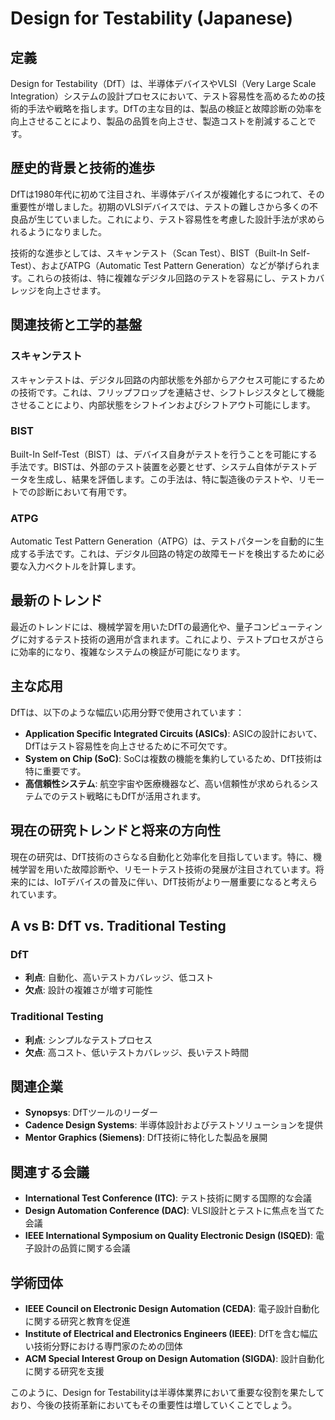 # Design for Testability (Japanese)

## 定義

Design for Testability（DfT）は、半導体デバイスやVLSI（Very Large Scale Integration）システムの設計プロセスにおいて、テスト容易性を高めるための技術的手法や戦略を指します。DfTの主な目的は、製品の検証と故障診断の効率を向上させることにより、製品の品質を向上させ、製造コストを削減することです。

## 歴史的背景と技術的進歩

DfTは1980年代に初めて注目され、半導体デバイスが複雑化するにつれて、その重要性が増しました。初期のVLSIデバイスでは、テストの難しさから多くの不良品が生じていました。これにより、テスト容易性を考慮した設計手法が求められるようになりました。

技術的な進歩としては、スキャンテスト（Scan Test）、BIST（Built-In Self-Test）、およびATPG（Automatic Test Pattern Generation）などが挙げられます。これらの技術は、特に複雑なデジタル回路のテストを容易にし、テストカバレッジを向上させます。

## 関連技術と工学的基盤

### スキャンテスト

スキャンテストは、デジタル回路の内部状態を外部からアクセス可能にするための技術です。これは、フリップフロップを連結させ、シフトレジスタとして機能させることにより、内部状態をシフトインおよびシフトアウト可能にします。

### BIST

Built-In Self-Test（BIST）は、デバイス自身がテストを行うことを可能にする手法です。BISTは、外部のテスト装置を必要とせず、システム自体がテストデータを生成し、結果を評価します。この手法は、特に製造後のテストや、リモートでの診断において有用です。

### ATPG

Automatic Test Pattern Generation（ATPG）は、テストパターンを自動的に生成する手法です。これは、デジタル回路の特定の故障モードを検出するために必要な入力ベクトルを計算します。

## 最新のトレンド

最近のトレンドには、機械学習を用いたDfTの最適化や、量子コンピューティングに対するテスト技術の適用が含まれます。これにより、テストプロセスがさらに効率的になり、複雑なシステムの検証が可能になります。

## 主な応用

DfTは、以下のような幅広い応用分野で使用されています：

- **Application Specific Integrated Circuits (ASICs)**: ASICの設計において、DfTはテスト容易性を向上させるために不可欠です。
- **System on Chip (SoC)**: SoCは複数の機能を集約しているため、DfT技術は特に重要です。
- **高信頼性システム**: 航空宇宙や医療機器など、高い信頼性が求められるシステムでのテスト戦略にもDfTが活用されます。

## 現在の研究トレンドと将来の方向性

現在の研究は、DfT技術のさらなる自動化と効率化を目指しています。特に、機械学習を用いた故障診断や、リモートテスト技術の発展が注目されています。将来的には、IoTデバイスの普及に伴い、DfT技術がより一層重要になると考えられています。

## A vs B: DfT vs. Traditional Testing

### DfT

- **利点**: 自動化、高いテストカバレッジ、低コスト
- **欠点**: 設計の複雑さが増す可能性

### Traditional Testing

- **利点**: シンプルなテストプロセス
- **欠点**: 高コスト、低いテストカバレッジ、長いテスト時間

## 関連企業

- **Synopsys**: DfTツールのリーダー
- **Cadence Design Systems**: 半導体設計およびテストソリューションを提供
- **Mentor Graphics (Siemens)**: DfT技術に特化した製品を展開

## 関連する会議

- **International Test Conference (ITC)**: テスト技術に関する国際的な会議
- **Design Automation Conference (DAC)**: VLSI設計とテストに焦点を当てた会議
- **IEEE International Symposium on Quality Electronic Design (ISQED)**: 電子設計の品質に関する会議

## 学術団体

- **IEEE Council on Electronic Design Automation (CEDA)**: 電子設計自動化に関する研究と教育を促進
- **Institute of Electrical and Electronics Engineers (IEEE)**: DfTを含む幅広い技術分野における専門家のための団体
- **ACM Special Interest Group on Design Automation (SIGDA)**: 設計自動化に関する研究を支援

このように、Design for Testabilityは半導体業界において重要な役割を果たしており、今後の技術革新においてもその重要性は増していくことでしょう。